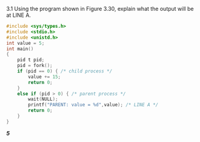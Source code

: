 3.1 Using the program shown in Figure 3.30, explain what the output will be at LINE A.

```c
#include <sys/types.h>
#include <stdio.h>
#include <unistd.h>
int value = 5;
int main()
{
    pid t pid;
    pid = fork();
    if (pid == 0) { /* child process */
        value += 15;
        return 0;
    }
    else if (pid > 0) { /* parent process */
        wait(NULL);
        printf("PARENT: value = %d",value); /* LINE A */
        return 0;
    }
}
```

**_5_**
